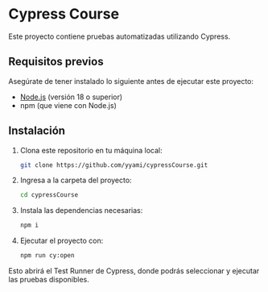 # Cypress Course

Este proyecto contiene pruebas automatizadas utilizando Cypress.

## Requisitos previos

Asegúrate de tener instalado lo siguiente antes de ejecutar este proyecto:

- [Node.js](https://nodejs.org/) (versión 18 o superior)
- npm (que viene con Node.js)

## Instalación

1. Clona este repositorio en tu máquina local:
   ```bash
   git clone https://github.com/yyami/cypressCourse.git

2. Ingresa a la carpeta del proyecto:
   ```bash
   cd cypressCourse

3. Instala las dependencias necesarias:
      ```bash
   npm i
4. Ejecutar el proyecto con:
   ```bash
   npm run cy:open

Esto abrirá el Test Runner de Cypress, donde podrás seleccionar y ejecutar las pruebas disponibles.
